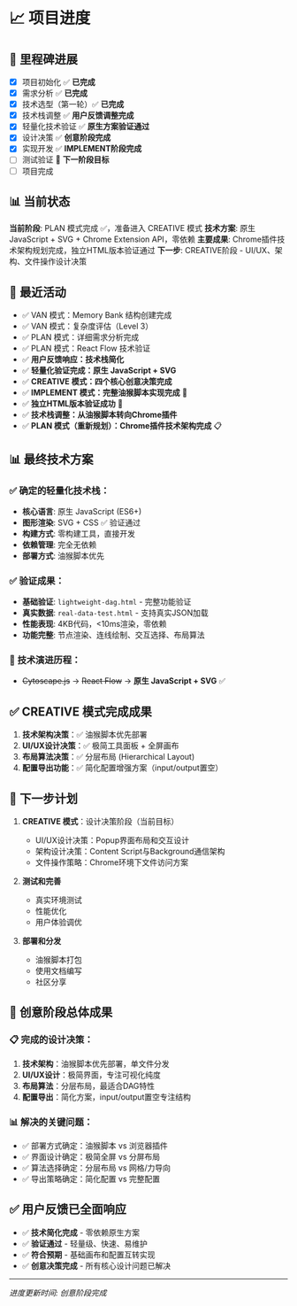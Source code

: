 # 📈 项目进度

## 🏁 里程碑进展
- [x] 项目初始化 ✅ **已完成**
- [x] 需求分析 ✅ **已完成**
- [x] 技术选型（第一轮）✅ **已完成**
- [x] 技术栈调整 ✅ **用户反馈调整完成**
- [x] 轻量化技术验证 ✅ **原生方案验证通过**
- [x] 设计决策 ✅ **创意阶段完成**
- [x] 实现开发 ✅ **IMPLEMENT阶段完成**
- [ ] 测试验证 🎯 **下一阶段目标**
- [ ] 项目完成

## 📊 当前状态
**当前阶段**: PLAN 模式完成 ✅，准备进入 CREATIVE 模式
**技术方案**: 原生 JavaScript + SVG + Chrome Extension API，零依赖
**主要成果**: Chrome插件技术架构规划完成，独立HTML版本验证通过
**下一步**: CREATIVE阶段 - UI/UX、架构、文件操作设计决策

## 🔄 最近活动
- ✅ VAN 模式：Memory Bank 结构创建完成
- ✅ VAN 模式：复杂度评估（Level 3）
- ✅ PLAN 模式：详细需求分析完成
- ✅ PLAN 模式：React Flow 技术验证
- ✅ **用户反馈响应：技术栈简化**
- ✅ **轻量化验证完成：原生 JavaScript + SVG**
- ✅ **CREATIVE 模式：四个核心创意决策完成**
- ✅ **IMPLEMENT 模式：完整油猴脚本实现完成** 🎊
- ✅ **独立HTML版本验证成功** 🎯
- ✅ **技术栈调整：从油猴脚本转向Chrome插件**
- ✅ **PLAN 模式（重新规划）：Chrome插件技术架构完成** 📋

## 📊 最终技术方案
### ✅ **确定的轻量化技术栈：**
- **核心语言**: 原生 JavaScript (ES6+)
- **图形渲染**: SVG + CSS ✅ 验证通过
- **构建方式**: 零构建工具，直接开发
- **依赖管理**: 完全无依赖
- **部署方式**: 油猴脚本优先

### ✅ **验证成果：**
- **基础验证**: `lightweight-dag.html` - 完整功能验证
- **真实数据**: `real-data-test.html` - 支持真实JSON加载
- **性能表现**: 4KB代码，<10ms渲染，零依赖
- **功能完整**: 节点渲染、连线绘制、交互选择、布局算法

### 🔄 **技术演进历程：**
- ~~Cytoscape.js~~ → ~~React Flow~~ → **原生 JavaScript + SVG** ✅

## ✅ CREATIVE 模式完成成果
1. **技术架构决策**：✅ 油猴脚本优先部署
2. **UI/UX设计决策**：✅ 极简工具面板 + 全屏画布
3. **布局算法决策**：✅ 分层布局 (Hierarchical Layout)
4. **配置导出功能**：✅ 简化配置增强方案（input/output置空）

## 📝 下一步计划
1. **CREATIVE 模式**：设计决策阶段（当前目标）
   - UI/UX设计决策：Popup界面布局和交互设计
   - 架构设计决策：Content Script与Background通信架构
   - 文件操作策略：Chrome环境下文件访问方案

2. **测试和完善**
   - 真实环境测试
   - 性能优化
   - 用户体验调优

3. **部署和分发**
   - 油猴脚本打包
   - 使用文档编写
   - 社区分享

## 🎊 创意阶段总体成果
### 📋 完成的设计决策：
1. **技术架构**：油猴脚本优先部署，单文件分发
2. **UI/UX设计**：极简界面，专注可视化纯度
3. **布局算法**：分层布局，最适合DAG特性
4. **配置导出**：简化方案，input/output置空专注结构

### 📊 解决的关键问题：
- ✅ 部署方式确定：油猴脚本 vs 浏览器插件
- ✅ 界面设计确定：极简全屏 vs 分屏布局
- ✅ 算法选择确定：分层布局 vs 网格/力导向
- ✅ 导出策略确定：简化配置 vs 完整配置

## ✅ 用户反馈已全面响应
- ✅ **技术简化完成** - 零依赖原生方案
- ✅ **验证通过** - 轻量级、快速、易维护
- ✅ **符合预期** - 基础画布和配置互转实现
- ✅ **创意决策完成** - 所有核心设计问题已解决

---
*进度更新时间: 创意阶段完成* 